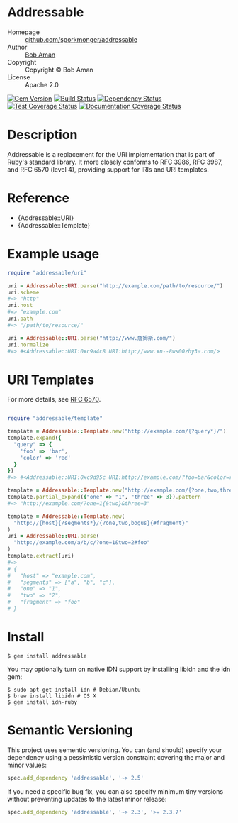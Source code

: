 # Addressable

<dl>
  <dt>Homepage</dt><dd><a href="https://github.com/sporkmonger/addressable">github.com/sporkmonger/addressable</a></dd>
  <dt>Author</dt><dd><a href="mailto:bob@sporkmonger.com">Bob Aman</a></dd>
  <dt>Copyright</dt><dd>Copyright © Bob Aman</dd>
  <dt>License</dt><dd>Apache 2.0</dd>
</dl>

[![Gem Version](http://img.shields.io/gem/dt/addressable.svg)][gem]
[![Build Status](https://secure.travis-ci.org/sporkmonger/addressable.svg?branch=master)][travis]
[![Dependency Status](https://gemnasium.com/sporkmonger/addressable.svg?travis)][gemnasium]
[![Test Coverage Status](https://img.shields.io/coveralls/sporkmonger/addressable.svg)][coveralls]
[![Documentation Coverage Status](http://inch-ci.org/github/sporkmonger/addressable.svg?branch=master)][inch]

[gem]: https://rubygems.org/gems/addressable
[travis]: http://travis-ci.org/sporkmonger/addressable
[gemnasium]: https://gemnasium.com/sporkmonger/addressable
[coveralls]: https://coveralls.io/r/sporkmonger/addressable
[inch]: http://inch-ci.org/github/sporkmonger/addressable

# Description

Addressable is a replacement for the URI implementation that is part of
Ruby's standard library. It more closely conforms to RFC 3986, RFC 3987, and
RFC 6570 (level 4), providing support for IRIs and URI templates.

# Reference

- {Addressable::URI}
- {Addressable::Template}

# Example usage

```ruby
require "addressable/uri"

uri = Addressable::URI.parse("http://example.com/path/to/resource/")
uri.scheme
#=> "http"
uri.host
#=> "example.com"
uri.path
#=> "/path/to/resource/"

uri = Addressable::URI.parse("http://www.詹姆斯.com/")
uri.normalize
#=> #<Addressable::URI:0xc9a4c8 URI:http://www.xn--8ws00zhy3a.com/>
```

# URI Templates

For more details, see [RFC 6570](https://www.rfc-editor.org/rfc/rfc6570.txt).

```ruby

require "addressable/template"

template = Addressable::Template.new("http://example.com/{?query*}/")
template.expand({
  "query" => {
    'foo' => 'bar',
    'color' => 'red'
  }
})
#=> #<Addressable::URI:0xc9d95c URI:http://example.com/?foo=bar&color=red>

template = Addressable::Template.new("http://example.com/{?one,two,three}")
template.partial_expand({"one" => "1", "three" => 3}).pattern
#=> "http://example.com/?one=1{&two}&three=3"

template = Addressable::Template.new(
  "http://{host}{/segments*}/{?one,two,bogus}{#fragment}"
)
uri = Addressable::URI.parse(
  "http://example.com/a/b/c/?one=1&two=2#foo"
)
template.extract(uri)
#=>
# {
#   "host" => "example.com",
#   "segments" => ["a", "b", "c"],
#   "one" => "1",
#   "two" => "2",
#   "fragment" => "foo"
# }
```

# Install

```console
$ gem install addressable
```

You may optionally turn on native IDN support by installing libidn and the
idn gem:

```console
$ sudo apt-get install idn # Debian/Ubuntu
$ brew install libidn # OS X
$ gem install idn-ruby
```

# Semantic Versioning

This project uses sementic versioning. You can (and should) specify your
dependency using a pessimistic version constraint covering the major and minor
values:

```ruby
spec.add_dependency 'addressable', '~> 2.5'
```

If you need a specific bug fix, you can also specify minimum tiny versions
without preventing updates to the latest minor release:

```ruby
spec.add_dependency 'addressable', '~> 2.3', '>= 2.3.7'
```
